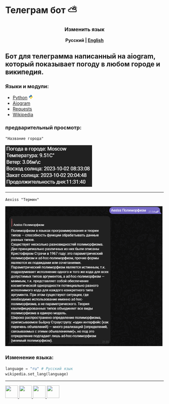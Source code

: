 # Телеграм бот ⛅

<div align="center">
<h3>Изменить язык</h3>
<strong> Русский | <a href="https://github.com/titanilham/bot-weather-telegram/blob/main/README.md">English </a></strong>
</div>

###

## Бот для телеграмма написанный на aiogram, который показывает погоду в любом городе и википедия.

###

### Языки и модули:

* [Python](https://www.python.org/) <img src="https://raw.githubusercontent.com/devicons/devicon/1119b9f84c0290e0f0b38982099a2bd027a48bf1/icons/python/python-original.svg" width="15" height="15"/>
* [Aiogram](https://aiogram.dev/) <img src="https://pypi.org/static/images/logo-small.2a411bc6.svg" width="15" height="15"/>
* [Requests](https://pypi.org/project/requests/) <img src="https://pypi.org/static/images/logo-small.2a411bc6.svg" width="15" height="15"/>
* [Wikipedia](https://pypi.org/project/wikipedia/) <img src="https://upload.wikimedia.org/wikipedia/commons/6/63/Wikipedia-logo.png" width="15" height="15"/>

### предварительный просмотр:
```
"Название города"
```
![](https://github.com/titanilham/bot-weather-telegram/blob/main/Screenshot.png?raw=true)

---
```
Aexiss "Термин"
```
<img src="https://github.com/titanilham/bot-weather-telegram/blob/main/Screenshot2.png?raw=true" width="500" />

### Изменение языка:

```python
language = "ru" # Русский язык
wikipedia.set_lang(language)
```

---
<div id="badges">
  <a href="https://vk.com/aniime_guy" >
    <img src="https://img.icons8.com/?size=512&id=13977&format=png"width="40" height="40"/>
  </a>
  <a href="https://t.me/Ilham06">
    <img src="https://img.icons8.com/?size=512&id=63306&format=png"width="40" height="40"/>
  </a> 
  <a href="https://www.youtube.com/channel/UC9m1N5x0OXWihGpR50Yk35g">
    <img src="https://img.icons8.com/?size=512&id=13983&format=png"width="40" height="40" />
  </a>
  <a href="https://discord.com/channels/1019531122239094794/1019531122239094801">
    <img src="https://www.freepnglogos.com/uploads/discord-logo-png/discord-logo-logodownload-download-logotipos-1.png" width="40" height="40"/>
  </a>
</div>
